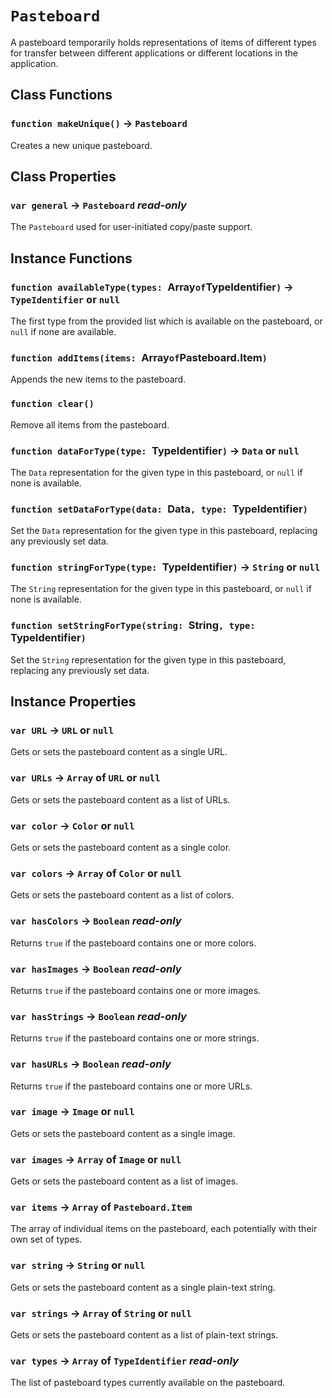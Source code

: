 # `Pasteboard`

A pasteboard temporarily holds representations of items of different types for transfer between different applications or different locations in the application.   
  


## Class Functions

### `function makeUnique()` → `Pasteboard`

Creates a new unique pasteboard.   
  


## Class Properties

### `var general` → `Pasteboard` _read-only_

The `Pasteboard` used for user-initiated copy/paste support.   
  


## Instance Functions

### `function availableType(types: `Array` of `TypeIdentifier`)` → `TypeIdentifier` or `null`

The first type from the provided list which is available on the pasteboard, or `null` if none are available.   
  


### `function addItems(items: `Array` of `Pasteboard.Item`)`

Appends the new items to the pasteboard.   
  


### `function clear()`

Remove all items from the pasteboard.   
  


### `function dataForType(type: `TypeIdentifier`)` → `Data` or `null`

The `Data` representation for the given type in this pasteboard, or `null` if none is available.   
  


### `function setDataForType(data: `Data`, type: `TypeIdentifier`)`

Set the `Data` representation for the given type in this pasteboard, replacing any previously set data.   
  


### `function stringForType(type: `TypeIdentifier`)` → `String` or `null`

The `String` representation for the given type in this pasteboard, or `null` if none is available.   
  


### `function setStringForType(string: `String`, type: `TypeIdentifier`)`

Set the `String` representation for the given type in this pasteboard, replacing any previously set data.   
  


## Instance Properties

### `var URL` → `URL` or `null`

Gets or sets the pasteboard content as a single URL.   
  


### `var URLs` → `Array` of `URL` or `null`

Gets or sets the pasteboard content as a list of URLs.   
  


### `var color` → `Color` or `null`

Gets or sets the pasteboard content as a single color.   
  


### `var colors` → `Array` of `Color` or `null`

Gets or sets the pasteboard content as a list of colors.   
  


### `var hasColors` → `Boolean` _read-only_

Returns `true` if the pasteboard contains one or more colors.   
  


### `var hasImages` → `Boolean` _read-only_

Returns `true` if the pasteboard contains one or more images.   
  


### `var hasStrings` → `Boolean` _read-only_

Returns `true` if the pasteboard contains one or more strings.   
  


### `var hasURLs` → `Boolean` _read-only_

Returns `true` if the pasteboard contains one or more URLs.   
  


### `var image` → `Image` or `null`

Gets or sets the pasteboard content as a single image.   
  


### `var images` → `Array` of `Image` or `null`

Gets or sets the pasteboard content as a list of images.   
  


### `var items` → `Array` of `Pasteboard.Item`

The array of individual items on the pasteboard, each potentially with their own set of types.   
  


### `var string` → `String` or `null`

Gets or sets the pasteboard content as a single plain-text string.   
  


### `var strings` → `Array` of `String` or `null`

Gets or sets the pasteboard content as a list of plain-text strings.   
  


### `var types` → `Array` of `TypeIdentifier` _read-only_

The list of pasteboard types currently available on the pasteboard.   
  

